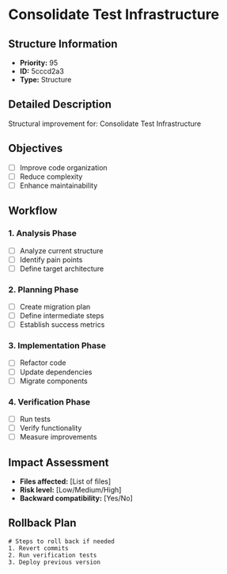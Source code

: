# Consolidate Test Infrastructure

## Structure Information
- **Priority:** 95
- **ID:** 5cccd2a3
- **Type:** Structure

## Detailed Description
Structural improvement for: Consolidate Test Infrastructure

## Objectives
- [ ] Improve code organization
- [ ] Reduce complexity
- [ ] Enhance maintainability

## Workflow

### 1. Analysis Phase
- [ ] Analyze current structure
- [ ] Identify pain points
- [ ] Define target architecture

### 2. Planning Phase
- [ ] Create migration plan
- [ ] Define intermediate steps
- [ ] Establish success metrics

### 3. Implementation Phase
- [ ] Refactor code
- [ ] Update dependencies
- [ ] Migrate components

### 4. Verification Phase
- [ ] Run tests
- [ ] Verify functionality
- [ ] Measure improvements

## Impact Assessment
- **Files affected:** [List of files]
- **Risk level:** [Low/Medium/High]
- **Backward compatibility:** [Yes/No]

## Rollback Plan
```
# Steps to roll back if needed
1. Revert commits
2. Run verification tests
3. Deploy previous version
```
